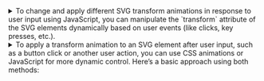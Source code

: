 <details>
  <summary>  To change and apply different SVG transform animations in response to user input using JavaScript, you can manipulate the `transform` attribute of the SVG elements dynamically based on user events (like clicks, key presses, etc.).</summary>
Here’s a step-by-step guide with an example:

### 1. **Create SVG Elements**
In your HTML, define the SVG elements you want to manipulate.

```html
<svg width="200" height="200">
  <rect id="myRect" width="100" height="100" fill="blue"></rect>
</svg>
<button id="rotateBtn">Rotate</button>
<button id="scaleBtn">Scale</button>
<button id="translateBtn">Translate</button>
```

### 2. **Use JavaScript to Apply Transforms**
In your JavaScript, select the SVG element (or elements) and apply different transform functions in response to user inputs like button clicks.

```html
<script>
  // Select the SVG element you want to animate
  const rect = document.getElementById('myRect');
  
  // Add event listeners to buttons for different transforms
  document.getElementById('rotateBtn').addEventListener('click', () => {
    rect.setAttribute('transform', 'rotate(45 50 50)'); // Rotates 45 degrees around the point (50, 50)
  });

  document.getElementById('scaleBtn').addEventListener('click', () => {
    rect.setAttribute('transform', 'scale(1.5)'); // Scales the rect by 1.5
  });

  document.getElementById('translateBtn').addEventListener('click', () => {
    rect.setAttribute('transform', 'translate(50, 50)'); // Translates (moves) the rect by 50 units along x and y
  });
</script>
```

### 3. **Combining Multiple Transforms**
You can combine multiple transforms by setting multiple transformations at once. For example, if you want to both rotate and scale the element:

```javascript
rect.setAttribute('transform', 'rotate(45 50 50) scale(1.5)');
```

### 4. **Animating Transforms**
To animate these transformations smoothly, you can use CSS transitions or the `<animateTransform>` SVG element. Below is an example using CSS transitions:

```css
rect {
  transition: transform 0.5s ease-in-out;
}
```

With this, any change to the `transform` attribute will be animated over 0.5 seconds.

### 5. **Advanced Animation Using `animateTransform`**
For more complex or continuous animations, you can embed the `<animateTransform>` element directly within your SVG. Here’s how to animate rotation:

```html
<svg width="200" height="200">
  <rect id="myRect" width="100" height="100" fill="blue">
    <animateTransform attributeName="transform"
                      type="rotate"
                      from="0 50 50"
                      to="360 50 50"
                      dur="5s"
                      repeatCount="indefinite"/>
  </rect>
</svg>
```

This code continuously rotates the rectangle.

### Summary of Key Points
- Use the `transform` attribute to apply transformations like `rotate`, `scale`, and `translate`.
- Dynamically modify the transform value in response to user input with JavaScript.
- To animate changes smoothly, consider adding CSS transitions or using the `<animateTransform>` element.

This basic approach allows for real-time SVG transformations based on user interaction!
</details>


<details>

<summary>To apply a transform animation to an SVG element after user input, such as a button click or another user action, you can use CSS animations or JavaScript for more dynamic control. Here’s a basic approach using both methods:</summary>


### Method 1: Using CSS with a class toggle

You can use CSS to define the animation, and then apply the class via JavaScript when the user interacts with the page.

#### HTML:
```html
<svg id="mySvg" width="100" height="100" viewBox="0 0 100 100">
  <rect id="rect" x="10" y="10" width="80" height="80" fill="blue"/>
</svg>

<button id="animateBtn">Animate</button>
```

#### CSS:
```css
@keyframes rotate-scale {
  0% {
    transform: rotate(0deg) scale(1);
  }
  100% {
    transform: rotate(360deg) scale(1.5);
  }
}

.animated {
  animation: rotate-scale 2s ease-in-out forwards;
}
```

#### JavaScript:
```javascript
document.getElementById('animateBtn').addEventListener('click', function() {
  document.getElementById('rect').classList.toggle('animated');
});
```

### Method 2: Using JavaScript with inline `transform` property

If you need more control over the animation or want to change the transform dynamically based on user input, you can directly manipulate the `transform` property of the SVG element using JavaScript.

#### HTML:
```html
<svg id="mySvg" width="100" height="100" viewBox="0 0 100 100">
  <rect id="rect" x="10" y="10" width="80" height="80" fill="blue"/>
</svg>

<button id="animateBtn">Animate</button>
```

#### JavaScript:
```javascript
document.getElementById('animateBtn').addEventListener('click',

It seems I got cut off! Here's the continuation of the JavaScript example:

#### JavaScript:
```javascript
document.getElementById('animateBtn').addEventListener('click', function() {
  const rect = document.getElementById('rect');
  rect.style.transition = 'transform 2s ease-in-out';
  rect.style.transform = 'rotate(360deg) scale(1.5)';
});
```

### Summary of Steps:

1. **HTML**: Create an SVG and a button.
2. **CSS Animation**: Define a `@keyframes` rule for transformations (e.g., rotate, scale).
3. **JavaScript**: Add an event listener to the button that triggers either adding a CSS class (with the animation defined) or directly manipulating the SVG's `transform` property via inline styles.

Let me know if you need more details!
</details>
